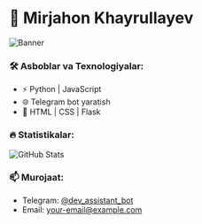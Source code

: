 # 🚀 Mirjahon Khayrullayev

![Banner](https://via.placeholder.com/800x200?text=Welcome+to+my+GitHub+Profile!)

### 🛠️ Asboblar va Texnologiyalar:
- ⚡ Python | JavaScript
- 🌐 Telegram bot yaratish
- 🔧 HTML | CSS | Flask

### 🔥 Statistikalar:
![GitHub Stats](https://github-readme-stats.vercel.app/api?username=YOUR_GITHUB_USERNAME&show_icons=true&theme=tokyonight)

### 📫 Murojaat:
- Telegram: [@dev_assistant_bot](https://t.me/dev_assistant_bot)
- Email: your-email@example.com
